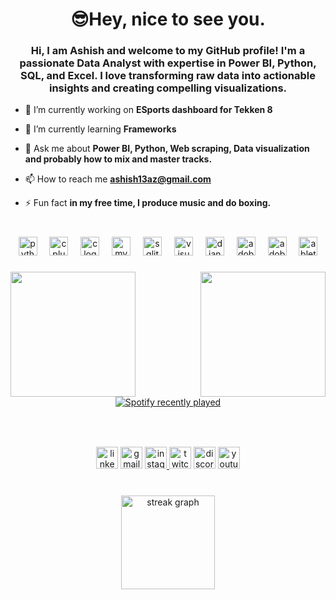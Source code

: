 <h1 align="center">😎Hey, nice to see you.</h1>
<h3 align="center">Hi, I am Ashish and welcome to my GitHub profile! I'm a passionate Data Analyst with expertise in Power BI, Python, SQL, and Excel. I love transforming raw data into actionable insights and creating compelling visualizations.</h3>

- 🔭 I’m currently working on **ESports dashboard for Tekken 8**

- 🌱 I’m currently learning **Frameworks**

- 💬 Ask me about **Power BI, Python, Web scraping, Data visualization and probably how to mix and master tracks.**

- 📫 How to reach me **ashish13az@gmail.com**

- ⚡ Fun fact **in my free time, I produce music and do boxing.**


###

<br clear="both">

<div align="center">
  <img src="https://cdn.jsdelivr.net/gh/devicons/devicon/icons/python/python-original.svg" height="30" alt="python logo"  />
  <img width="12" />
  <img src="https://cdn.jsdelivr.net/gh/devicons/devicon/icons/cplusplus/cplusplus-original.svg" height="30" alt="cplusplus logo"  />
  <img width="12" />
  <img src="https://cdn.jsdelivr.net/gh/devicons/devicon/icons/c/c-original.svg" height="30" alt="c logo"  />
  <img width="12" />
  <img src="https://cdn.jsdelivr.net/gh/devicons/devicon/icons/mysql/mysql-original.svg" height="30" alt="mysql logo"  />
  <img width="12" />
  <img src="https://cdn.jsdelivr.net/gh/devicons/devicon/icons/sqlite/sqlite-original.svg" height="30" alt="sqlite logo"  />
  <img width="12" />
  <img src="https://skillicons.dev/icons?i=visualstudio" height="30" alt="visualstudio logo"  />
  <img width="12" />
  <img src="https://skillicons.dev/icons?i=django" height="30" alt="django logo"  />
  <img width="12" />
  <img src="https://skillicons.dev/icons?i=pr" height="30" alt="adobepremierepro logo"  />
  <img width="12" />
  <img src="https://skillicons.dev/icons?i=ps" height="30" alt="adobephotoshop logo"  />
  <img width="12" />
  <img src="https://skillicons.dev/icons?i=ableton" height="30" alt="abletonlive logo"  />
</div>

###

<img align="right" height="200" src="https://media.giphy.com/media/QDjpIL6oNCVZ4qzGs7/giphy.gif?cid=790b7611xqvz624twlc9528g4uy8tmqc1w55mbf4608ay6ts&ep=v1_gifs_search&rid=giphy.gif&ct=g"  />

###

<img align="left" height="200" src="https://media.giphy.com/media/LaVp0AyqR5bGsC5Cbm/giphy.gif?cid=790b7611w1a9j58v00nm5amenvgo2ymqilqobwofbsfw1smr&ep=v1_gifs_search&rid=giphy.gif&ct=g"  />

###

<div align="center">
  <a href="https://open.spotify.com/user/6wldyw1kk25qfcacgrkcxdzek">
    <img src="https://spotify-recently-played-readme.vercel.app/api?user=6wldyw1kk25qfcacgrkcxdzek&count=5&unique=true" alt="Spotify recently played"  />
  </a>
</div>

###

<br clear="both">

###

<div align="center">
  <img src="https://img.shields.io/static/v1?message=LinkedIn&logo=linkedin&label=&color=0077B5&logoColor=white&labelColor=&style=for-the-badge" height="35" alt="linkedin logo"  />
  <img src="https://img.shields.io/static/v1?message=Gmail&logo=gmail&label=&color=D14836&logoColor=white&labelColor=&style=for-the-badge" height="35" alt="gmail logo"  />
  <a href="https://www.instagram.com/theblackwatermusic/" target="_blank">
    <img src="https://img.shields.io/static/v1?message=Instagram&logo=instagram&label=&color=E4405F&logoColor=white&labelColor=&style=for-the-badge" height="35" alt="instagram logo"  />
  </a>
  <img src="https://img.shields.io/static/v1?message=Twitch&logo=twitch&label=&color=9146FF&logoColor=white&labelColor=&style=for-the-badge" height="35" alt="twitch logo"  />
  <img src="https://img.shields.io/static/v1?message=Discord&logo=discord&label=&color=7289DA&logoColor=white&labelColor=&style=for-the-badge" height="35" alt="discord logo"  />
  <a href="https://www.youtube.com/@BlackwaterMusic" target="_blank">
    <img src="https://img.shields.io/static/v1?message=Youtube&logo=youtube&label=&color=FF0000&logoColor=white&labelColor=&style=for-the-badge" height="35" alt="youtube logo"  />
  </a>
</div>

###

<br clear="both">

<div align="center">
  <img src="https://streak-stats.demolab.com?user=ashish-XV&locale=en&mode=weekly&theme=merko&hide_border=false&border_radius=5" height="150" alt="streak graph"  />
</div>

###
